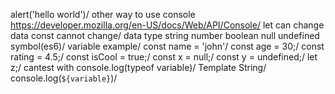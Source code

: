 alert('hello world')/
other way to use console https://developer.mozilla.org/en-US/docs/Web/API/Console/
let can change data const cannot change/
data type string number boolean null undefined symbol(es6)/
variable example/
const name = 'john'/
const age = 30;/
const rating = 4.5;/
const isCool = true;/
const x = null;/
const y = undefined;/
let z;/
cantest with console.log(typeof variable)/
Template String/
console.log(`${variable}`)/